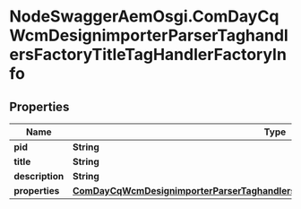 # NodeSwaggerAemOsgi.ComDayCqWcmDesignimporterParserTaghandlersFactoryTitleTagHandlerFactoryInfo

## Properties

Name | Type | Description | Notes
------------ | ------------- | ------------- | -------------
**pid** | **String** |  | [optional] 
**title** | **String** |  | [optional] 
**description** | **String** |  | [optional] 
**properties** | [**ComDayCqWcmDesignimporterParserTaghandlersFactoryTitleTagHandlerFactoryProperties**](ComDayCqWcmDesignimporterParserTaghandlersFactoryTitleTagHandlerFactoryProperties.md) |  | [optional] 



